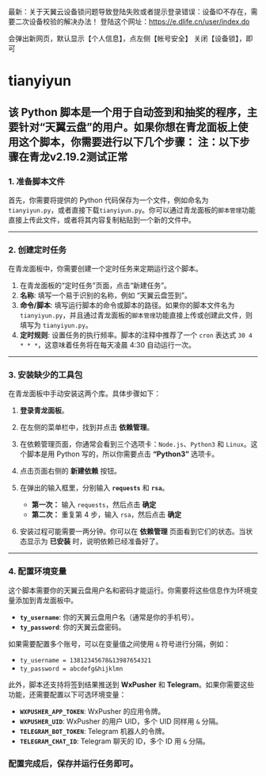 最新：关于天翼云设备锁问题导致登陆失败或者提示登录错误：设备ID不存在，需要二次设备校验的解决办法！
登陆这个网址：https://e.dlife.cn/user/index.do

会弹出新网页，默认显示【个人信息】，点左侧【帐号安全】 关闭【设备锁】，即可

# tianyiyun
该 Python 脚本是一个用于自动签到和抽奖的程序，主要针对“天翼云盘”的用户。如果你想在青龙面板上使用这个脚本，你需要进行以下几个步骤：
注：以下步骤在青龙v2.19.2测试正常
---

### 1. 准备脚本文件

首先，你需要将提供的 Python 代码保存为一个文件，例如命名为 `tianyiyun.py`，或者直接下载`tianyiyun.py`。你可以通过青龙面板的`脚本管理`功能直接上传此文件，或者将其内容复制粘贴到一个新的文件中。

---

### 2. 创建定时任务

在青龙面板中，你需要创建一个定时任务来定期运行这个脚本。

1.  在青龙面板的“定时任务”页面，点击“新建任务”。
2.  **名称**: 填写一个易于识别的名称，例如 “天翼云盘签到”。
3.  **命令/脚本**: 填写运行脚本的命令或脚本的路径。如果你的脚本文件名为 `tianyiyun.py`，并且通过青龙面板的`脚本管理`功能直接上传或创建此文件，则填写为 `tianyiyun.py`。
4.  **定时规则**: 设置任务的执行频率。脚本的注释中推荐了一个 `cron` 表达式 `30 4 * * *`，这意味着任务将在每天凌晨 4:30 自动运行一次。
---

### 3. 安装缺少的工具包

在青龙面板中手动安装这两个库。具体步骤如下：
1.  **登录青龙面板**。
2.  在左侧的菜单栏中，找到并点击 **依赖管理**。
3.  在依赖管理页面，你通常会看到三个选项卡：`Node.js`、`Python3` 和 `Linux`。这个脚本是用 Python 写的，所以你需要点击 **“Python3”** 选项卡。
4.  点击页面右侧的 **新建依赖** 按钮。
5.  在弹出的输入框里，分别输入 **`requests`** 和 **`rsa`**。

    * **第一次：** 输入 `requests`，然后点击 **确定**
    * **第二次：** 重复第 4 步，输入 `rsa`，然后点击 **确定**
6.  安装过程可能需要一两分钟。你可以在 **依赖管理** 页面看到它们的状态。当状态显示为 **已安装** 时，说明依赖已经准备好了。

---

### 4. 配置环境变量

这个脚本需要你的天翼云盘用户名和密码才能运行。你需要将这些信息作为环境变量添加到青龙面板中。

* **`ty_username`**: 你的天翼云盘用户名（通常是你的手机号）。
* **`ty_password`**: 你的天翼云盘密码。

如果需要配置多个账号，可以在变量值之间使用 `&` 符号进行分隔，例如：
* `ty_username = 13812345678&13987654321`
* `ty_password = abcdefg&hijklmn`

此外，脚本还支持将签到结果推送到 **WxPusher** 和 **Telegram**。如果你需要这些功能，还需要配置以下可选环境变量：

* **`WXPUSHER_APP_TOKEN`**: WxPusher 的应用令牌。
* **`WXPUSHER_UID`**: WxPusher 的用户 UID，多个 UID 同样用 `&` 分隔。
* **`TELEGRAM_BOT_TOKEN`**: Telegram 机器人的令牌。
* **`TELEGRAM_CHAT_ID`**: Telegram 聊天的 ID，多个 ID 用 `&` 分隔。

### 配置完成后，保存并运行任务即可。
